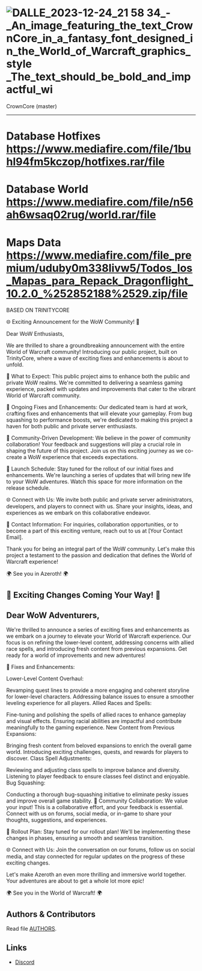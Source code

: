 # ![DALLE_2023-12-24_21 58 34_-_An_image_featuring_the_text_CrownCore_in_a_fantasy_font_designed_in_the_World_of_Warcraft_graphics_style _The_text_should_be_bold_and_impactful_wi](https://github.com/CrownCore/CrownCore/assets/123419223/db983ae4-4ca2-4128-bde7-7edb8215457c)
 CrownCore (master)

--------------
# Database Hotfixes https://www.mediafire.com/file/1buhl94fm5kczop/hotfixes.rar/file
# Database World https://www.mediafire.com/file/n56ah6wsaq02rug/world.rar/file
# Maps Data https://www.mediafire.com/file_premium/uduby0m338livw5/Todos_los_Mapas_para_Repack_Dragonflight_10.2.0_%252852188%2529.zip/file

BASED ON TRINITYCORE

🌐 Exciting Announcement for the WoW Community! 🚀

Dear WoW Enthusiasts,

We are thrilled to share a groundbreaking announcement with the entire World of Warcraft community! Introducing our public project, built on TrinityCore, where a wave of exciting fixes and enhancements is about to unfold.

🌟 What to Expect:
This public project aims to enhance both the public and private WoW realms. We're committed to delivering a seamless gaming experience, packed with updates and improvements that cater to the vibrant World of Warcraft community.

🔧 Ongoing Fixes and Enhancements:
Our dedicated team is hard at work, crafting fixes and enhancements that will elevate your gameplay. From bug squashing to performance boosts, we're dedicated to making this project a haven for both public and private server enthusiasts.

👥 Community-Driven Development:
We believe in the power of community collaboration! Your feedback and suggestions will play a crucial role in shaping the future of this project. Join us on this exciting journey as we co-create a WoW experience that exceeds expectations.

🚀 Launch Schedule:
Stay tuned for the rollout of our initial fixes and enhancements. We're launching a series of updates that will bring new life to your WoW adventures. Watch this space for more information on the release schedule.

🌐 Connect with Us:
We invite both public and private server administrators, developers, and players to connect with us. Share your insights, ideas, and experiences as we embark on this collaborative endeavor.

📧 Contact Information:
For inquiries, collaboration opportunities, or to become a part of this exciting venture, reach out to us at [Your Contact Email].

Thank you for being an integral part of the WoW community. Let's make this project a testament to the passion and dedication that defines the World of Warcraft experience!

🌍 See you in Azeroth! 🌍

## 🌟 Exciting Changes Coming Your Way! 🚀

## Dear WoW Adventurers,

We're thrilled to announce a series of exciting fixes and enhancements as we embark on a journey to elevate your World of Warcraft experience. Our focus is on refining the lower-level content, addressing concerns with allied race spells, and introducing fresh content from previous expansions. Get ready for a world of improvements and new adventures!

🔧 Fixes and Enhancements:

Lower-Level Content Overhaul:

Revamping quest lines to provide a more engaging and coherent storyline for lower-level characters.
Addressing balance issues to ensure a smoother leveling experience for all players.
Allied Races and Spells:

Fine-tuning and polishing the spells of allied races to enhance gameplay and visual effects.
Ensuring racial abilities are impactful and contribute meaningfully to the gaming experience.
New Content from Previous Expansions:

Bringing fresh content from beloved expansions to enrich the overall game world.
Introducing exciting challenges, quests, and rewards for players to discover.
Class Spell Adjustments:

Reviewing and adjusting class spells to improve balance and diversity.
Listening to player feedback to ensure classes feel distinct and enjoyable.
Bug Squashing:

Conducting a thorough bug-squashing initiative to eliminate pesky issues and improve overall game stability.
👥 Community Collaboration:
We value your input! This is a collaborative effort, and your feedback is essential. Connect with us on forums, social media, or in-game to share your thoughts, suggestions, and experiences.

🚀 Rollout Plan:
Stay tuned for our rollout plan! We'll be implementing these changes in phases, ensuring a smooth and seamless transition.

🌐 Connect with Us:
Join the conversation on our forums, follow us on social media, and stay connected for regular updates on the progress of these exciting changes.

Let's make Azeroth an even more thrilling and immersive world together. Your adventures are about to get a whole lot more epic!

🌍 See you in the World of Warcraft! 🌍

## Authors &amp; Contributors

Read file [AUTHORS](AUTHORS).


## Links

* [Discord](https://discord.gg/Mrt3HPSN)
